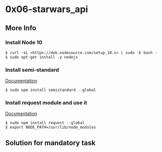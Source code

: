 # 0x06-starwars_api

## More Info

### Install Node 10
    $ curl -sL <https://deb.nodesource.com/setup_10.x> | sudo -E bash -
    $ sudo apt-get install -y nodejs
### Install semi-standard
[Documentation](https://github.com/standard/semistandard)

    $ sudo npm install semistandard --global
### Install request module and use it
[Documentation](https://github.com/request/request)

    $ sudo npm install request --global
    $ export NODE_PATH=/usr/lib/node_modules

## Solution for mandatory task
